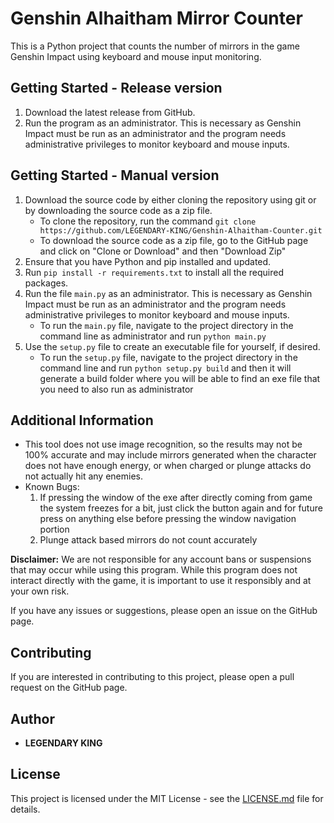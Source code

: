 # Genshin Alhaitham Mirror Counter

This is a Python project that counts the number of mirrors in the game Genshin Impact using keyboard and mouse input monitoring.

## Getting Started - Release version

1. Download the latest release from GitHub.
2. Run the program as an administrator. This is necessary as Genshin Impact must be run as an administrator and the program needs administrative privileges to monitor keyboard and mouse inputs.

## Getting Started - Manual version
1. Download the source code by either cloning the repository using git or by downloading the source code as a zip file.
    - To clone the repository, run the command `git clone https://github.com/LEGENDARY-KING/Genshin-Alhaitham-Counter.git`
    - To download the source code as a zip file, go to the GitHub page and click on "Clone or Download" and then "Download Zip"
2. Ensure that you have Python and pip installed and updated.
3. Run `pip install -r requirements.txt` to install all the required packages.
4. Run the file `main.py` as an administrator. This is necessary as Genshin Impact must be run as an administrator and the program needs administrative privileges to monitor keyboard and mouse inputs. 
    - To run the `main.py` file, navigate to the project directory in the command line as administrator and run `python main.py`
5. Use the `setup.py` file to create an executable file for yourself, if desired.
    - To run the `setup.py` file, navigate to the project directory in the command line and run `python setup.py build` and then it will generate a build folder where you will be able to find an exe file that you need to also run as administrator

## Additional Information
- This tool does not use image recognition, so the results may not be 100% accurate and may include mirrors generated when the character does not have enough energy, or when charged or plunge attacks do not actually hit any enemies.
- Known Bugs:
    1. If pressing the window of the exe after directly coming from game the system freezes for a bit, just click the button again and for future press on anything else before pressing the window navigation portion
    2. Plunge attack based mirrors do not count accurately

**Disclaimer:** We are not responsible for any account bans or suspensions that may occur while using this program. While this program does not interact directly with the game, it is important to use it responsibly and at your own risk.

If you have any issues or suggestions, please open an issue on the GitHub page.

## Contributing

If you are interested in contributing to this project, please open a pull request on the GitHub page.

## Author

* **LEGENDARY KING**

## License

This project is licensed under the MIT License - see the [LICENSE.md](LICENSE.md) file for details.
